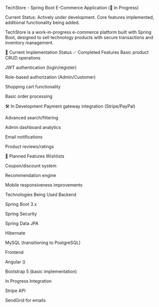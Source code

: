 TechStore - Spring Boot E-Commerce Application (🚧 In Progress)
 <!-- Replace with your actual logo -->

Current Status: Actively under development. Core features implemented, additional functionality being added.

TechStore is a work-in-progress e-commerce platform built with Spring Boot, designed to sell technology products with secure transactions and inventory management.

🌟 Current Implementation Status
✅ Completed Features
Basic product CRUD operations

JWT authentication (login/register)

Role-based authorization (Admin/Customer)

Shopping cart functionality

Basic order processing

🛠 In Development
Payment gateway integration (Stripe/PayPal)

Advanced search/filtering

Admin dashboard analytics

Email notifications

Product reviews/ratings

📅 Planned Features
Wishlists

Coupon/discount system

Recommendation engine

Mobile responsiveness improvements

Technologies Being Used
Backend

Spring Boot 3.x

Spring Security

Spring Data JPA

Hibernate

MySQL (transitioning to PostgreSQL)

Frontend

Angular ()

Bootstrap 5 (basic implementation)

In Progress Integration

Stripe API

SendGrid for emails
